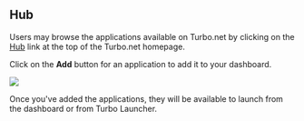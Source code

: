 ## Hub

Users may browse the applications available on Turbo.net by clicking on the [Hub](https://turbo.net/hub) link at the top of the Turbo.net homepage.

Click on the **Add** button for an application to add it to your dashboard.

![](/docs/hub/overview/browsing-applications-on-the-turbo.net-hub-1.png)

Once you've added the applications, they will be available to launch from the dashboard or from Turbo Launcher.
